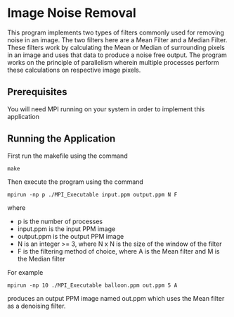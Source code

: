 # Image Noise Removal

This program implements two types of filters commonly used for removing noise in an image. The two filters here are a Mean Filter and a Median Filter. These filters work by calculating the Mean or Median of surrounding pixels in an image and uses that data to produce a noise free output. The program works on the principle of parallelism wherein multiple processes perform these calculations on respective image pixels.

## Prerequisites

You will need MPI running on your system in order to implement this application

## Running the Application

First run the makefile using the command

```
make
```

Then execute the program using the command

```
mpirun -np p ./MPI_Executable input.ppm output.ppm N F
```
where
* p is the number of processes
* input.ppm is the input PPM image
* output.ppm is the output PPM image
* N is an integer >= 3, where N x N is the size of the window of the filter
* F is the filtering method of choice, where A is the Mean filter and M is the Median filter

For example
```
mpirun -np 10 ./MPI_Executable balloon.ppm out.ppm 5 A
```

produces an output PPM image named out.ppm which uses the Mean filter as a denoising filter.
